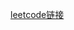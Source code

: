 [leetcode链接](https://leetcode-cn.com/problems/er-cha-sou-suo-shu-de-zui-jin-gong-gong-zu-xian-lcof/)